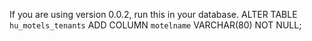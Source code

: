 If you are using version 0.0.2, run this in your database.
ALTER TABLE `hu_motels_tenants` ADD COLUMN `motelname` VARCHAR(80) NOT NULL;